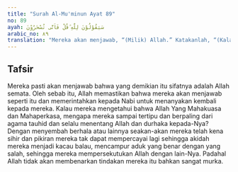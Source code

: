 ```yaml
---
title: "Surah Al-Mu'minun Ayat 89"
no: 89
ayah: سَيَقُوْلُوْنَ لِلّٰهِ ۗقُلْ فَاَنّٰى تُسْحَرُوْنَ
arabic_no: ٨٩
translation: "Mereka akan menjawab, “(Milik) Allah.” Katakanlah, “(Kalau demikian), maka bagaimana kamu sampai tertipu?”"
---
```


## Tafsir

Mereka pasti akan menjawab bahwa yang demikian itu sifatnya adalah Allah semata. Oleh sebab itu, Allah memastikan bahwa mereka akan menjawab seperti itu dan memerintahkan kepada Nabi untuk menanyakan kembali kepada mereka. Kalau mereka mengetahui bahwa Allah Yang Mahakuasa dan Mahaperkasa, mengapa mereka sampai tertipu dan berpaling dari agama tauhid dan selalu menentang Allah dan durhaka kepada-Nya? Dengan menyembah berhala atau lainnya seakan-akan mereka telah kena sihir dan pikiran mereka tak dapat mempercayai lagi sehingga akidah mereka menjadi kacau balau, mencampur aduk yang benar dengan yang salah, sehingga mereka mempersekutukan Allah dengan lain-Nya. Padahal Allah tidak akan membenarkan tindakan mereka itu bahkan sangat murka.